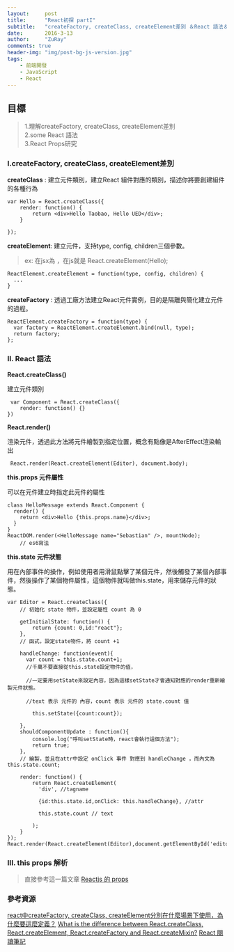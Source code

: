 ```yaml
---
layout:     post
title:      "React初探 partI"
subtitle:   "createFactory, createClass, createElement差別 ＆React 語法＆React Props"
date:       2016-3-13
author:     "ZuRay"
comments: true
header-img: "img/post-bg-js-version.jpg"
tags:
    - 前端開發
    - JavaScript
    - React
---
```


## 目標
> 1.理解createFactory, createClass, createElement差別  
2.some React 語法  
3.React Props研究

### I.createFactory, createClass, createElement差別  

**createClass** : 建立元件類別，建立React 組件對應的類別，描述你將要創建組件的各種行為

```
var Hello = React.createClass({
    render: function() {
        return <div>Hello Taobao, Hello UED</div>;
    }

});
```
**createElement**: 建立元件，支持type, config, children三個參數。
> ex: 在jsx為<Hello /> ，在js就是 React.createElement(Hello);  

```
ReactElement.createElement = function(type, config, children) {
  ...
}
```
**createFactory** : 透過工廠方法建立React元件實例，目的是隔離與簡化建立元件的過程。

```
ReactElement.createFactory = function(type) {
  var factory = ReactElement.createElement.bind(null, type);
  return factory;
};
```

### II. React 語法  
**React.createClass()**  

建立元件類別  

```
 var Component = React.createClass({
    render: function() {}
})
```

**React.render()**  

渲染元件，透過此方法將元件繪製到指定位置，概念有點像是AfterEffect渲染輸出  

```
 React.render(React.createElement(Editor), document.body);
```
**this.props 元件屬性**  

可以在元件建立時指定此元件的屬性  

```
class HelloMessage extends React.Component {
  render() {
    return <div>Hello {this.props.name}</div>;
  }
}
ReactDOM.render(<HelloMessage name="Sebastian" />, mountNode);
    // es6寫法
```  

**this.state 元件狀態**  

用在內部事件的操作，例如使用者用滑鼠點擊了某個元件，然後觸發了某個內部事件，然後操作了某個物件屬性，這個物件就叫做this.state，用來儲存元件的狀態。  

```
var Editor = React.createClass({
    // 初始化 state 物件，並設定屬性 count 為 0

    getInitialState: function() {
        return {count: 0,id:"react"};
    },
    // 函式，設定state物件，將 count +1

    handleChange: function(event){
      var count = this.state.count+1;
      //千萬不要直接從this.state設定物件的值，

      //一定要用setState來設定內容，因為這樣setState才會通知對應的render重新繪製元件狀態。

      //text 表示 元件的 內容，count 表示 元件的 state.count 值

        this.setState({count:count});  

    },
    shouldComponentUpdate : function(){
        console.log("呼叫setState時，react會執行這個方法");
        return true;
    },
    // 繪製，並且在attr中設定 onClick 事件 對應到 handleChange ，而內文為 this.state.count;

    render: function() {
        return React.createElement(
          'div', //tagname

          {id:this.state.id,onClick: this.handleChange}, //attr

          this.state.count // text

        );
    }
});
React.render(React.createElement(Editor),document.getElementById('editor'));
```

### III. this props 解析  



> 直接參考這一篇文章 [Reactjs 的 props](http://jamestw.logdown.com/posts/256047-reactjs)




### 參考資源
[react中createFactory, createClass, createElement分別在什麼場景下使用，為什麼要這麼定義？](https://www.zhihu.com/question/27602269)
[What is the difference between React.createClass, React.createElement, React.createFactory and React.createMixin?](https://www.quora.com/What-is-the-difference-between-React-createClass-React-createElement-React-createFactory-and-React-createMixin)
[React 閱讀筆記](http://jamestw.logdown.com/posts/248317-react-one-step-at-a-time)  
